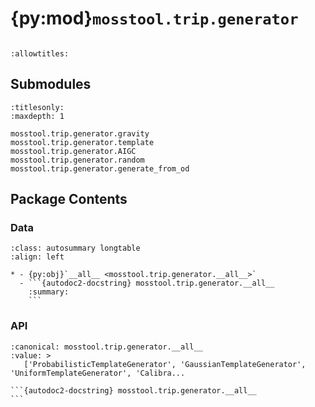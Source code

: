 # {py:mod}`mosstool.trip.generator`

```{py:module} mosstool.trip.generator
```

```{autodoc2-docstring} mosstool.trip.generator
:allowtitles:
```

## Submodules

```{toctree}
:titlesonly:
:maxdepth: 1

mosstool.trip.generator.gravity
mosstool.trip.generator.template
mosstool.trip.generator.AIGC
mosstool.trip.generator.random
mosstool.trip.generator.generate_from_od
```

## Package Contents

### Data

````{list-table}
:class: autosummary longtable
:align: left

* - {py:obj}`__all__ <mosstool.trip.generator.__all__>`
  - ```{autodoc2-docstring} mosstool.trip.generator.__all__
    :summary:
    ```
````

### API

````{py:data} __all__
:canonical: mosstool.trip.generator.__all__
:value: >
   ['ProbabilisticTemplateGenerator', 'GaussianTemplateGenerator', 'UniformTemplateGenerator', 'Calibra...

```{autodoc2-docstring} mosstool.trip.generator.__all__
```

````
